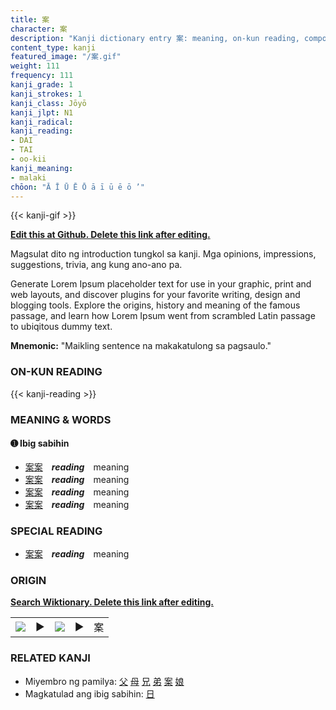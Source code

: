 ```yaml
---
title: 案
character: 案
description: "Kanji dictionary entry 案: meaning, on-kun reading, compounds, origin, related kanji"
content_type: kanji
featured_image: "/案.gif"
weight: 111
frequency: 111
kanji_grade: 1
kanji_strokes: 1
kanji_class: Jōyō
kanji_jlpt: N1
kanji_radical: 
kanji_reading: 
- DAI
- TAI
- oo-kii
kanji_meaning:
- malaki
chōon: "Ā Ī Ū Ē Ō ā ī ū ē ō ’"
---
```

[//]: # (Don't edit the line below. Kanji animated GIF code is automatically generated.)
{{< kanji-gif >}}

[//]: # (Edit below this line.)

**[Edit this at Github. Delete this link after editing.](https://github.com/tim0g/tim/tree/main/content/kanji/案/index.md)**

Magsulat dito ng introduction tungkol sa kanji. Mga opinions, impressions, suggestions, trivia, ang kung ano-ano pa.

Generate Lorem Ipsum placeholder text for use in your graphic, print and web layouts, and discover plugins for your favorite writing, design and blogging tools. Explore the origins, history and meaning of the famous passage, and learn how Lorem Ipsum went from scrambled Latin passage to ubiqitous dummy text.
 
**Mnemonic:** "Maikling sentence na makakatulong sa pagsaulo."

### ON-KUN READING

[//]: # (Don't edit the line below. ON-KUN READING code is automatically generated.)
{{< kanji-reading >}}

### MEANING & WORDS

#### ➊ **Ibig sabihin**
  - [案](../案)[案](../案)　***reading***　meaning
  - [案](../案)[案](../案)　***reading***　meaning
  - [案](../案)[案](../案)　***reading***　meaning
  - [案](../案)[案](../案)　***reading***　meaning

### SPECIAL READING
  - [案](../案)[案](../案)　***reading***　meaning

### ORIGIN

**[Search Wiktionary. Delete this link after editing.](https://wiktionary.org/wiki/案)**
<table class="kanji-table"><tr><td>
<img src="60px-案-bronze.svg.png">
</td><td>▶</td><td>
<img src="60px-案-oracle.svg.png">
</td><td>▶</td>
<td class="kanji-origin">案</td>
</tr></table>

### RELATED KANJI
- Miyembro ng pamilya: [父](../父) [母](../母) [兄](../兄) [弟](../弟) [案](../案) [娘](../娘)
- Magkatulad ang ibig sabihin: [日](../日)
